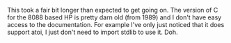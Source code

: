 This took a fair bit longer than expected to get going on. The version of C for the 8088 based HP is pretty darn old (from 1989) and I don't have easy access to the documentation. For example I've only just noticed that it does support atoi, I just don't need to import stdlib to use it. Doh. 